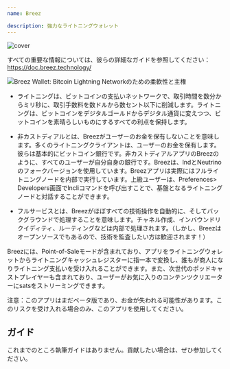 ```yaml
---
name: Breez

description: 強力なライトニングウォレット
---
```


![cover](assets/cover.jpeg)

すべての重要な情報については、彼らの詳細なガイドを参照してください：https://doc.breez.technology/

![ Breez Wallet: Bitcoin Lightning Networkのための柔軟性と主権 ](https://youtu.be/Z_yiPM2gzk0)

- ライトニングは、ビットコインの支払いネットワークで、取引時間を数分からミリ秒に、取引手数料を数ドルから数セント以下に削減します。ライトニングは、ビットコインをデジタルゴールドからデジタル通貨に変えつつ、ビットコインを素晴らしいものにするすべての利点を保持します。

- 非カストディアルとは、Breezがユーザーのお金を保有しないことを意味します。多くのライトニングクライアントは、ユーザーのお金を保有します。彼らは基本的にビットコイン銀行です。非カストディアルアプリのBreezのように、すべてのユーザーが自分自身の銀行です。Breezは、lndとNeutrinoのフォークバージョンを使用しています。Breezアプリは実際にはフルライトニングノードを内部で実行しています。上級ユーザーは、Preferences> Developers画面でlncliコマンドを呼び出すことで、基盤となるライトニングノードと対話することができます。

- フルサービスとは、Breezがほぼすべての技術操作を自動的に、そしてバックグラウンドで処理することを意味します。チャネル作成、インバウンドリクイディティ、ルーティングなどは内部で処理されます。（しかし、Breezはオープンソースでもあるので、技術を監査したい方は歓迎されます！）

Breezには、Point-of-Saleモードが含まれており、アプリをライトニングウォレットからライトニングキャッシュレジスターに指一本で変換し、誰もが商人になりライトニング支払いを受け入れることができます。また、次世代のポッドキャストプレイヤーも含まれており、ユーザーがお気に入りのコンテンツクリエーターにsatsをストリーミングできます。

注意：このアプリはまだベータ版であり、お金が失われる可能性があります。このリスクを受け入れる場合のみ、このアプリを使用してください。

## ガイド

これまでのところ執筆ガイドはありません。貢献したい場合は、ぜひ参加してください。